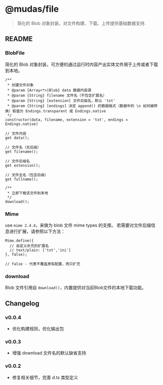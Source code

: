 # @mudas/file

> 简化的 Blob 对象封装，对文件构建、下载、上传提供基础数据支持.

## README
### BlobFile
简化的 Blob 对象封装，可方便的通过运行时内容产出实体文件用于上传或者下载到本地。
```ecmascript 6
/**
 * 创建文件对象
 * @param {Array<*>|Blob} data 数据内容源
 * @param {String} filename 文件名（不包含扩展名）
 * @param {String} [extension] 文件后缀名，默认 'txt'
 * @param {String} [endings] 决定 append() 的数据格式（数据中的 \n 如何被转换）取值为 Endings.transparent 或 Endings.native
 */
constructor(data, filename, extension = 'txt', endings = Endings.native)

// 文件内容
get data();

// 文件名（无后缀）
get filename();

// 文件后缀名
get extension();

// 文件全名（包含后缀）
get fullname();

/**
 * 立即下载该文件到本地
 */
download();
```

### Mime
use `mime 2.4.4`，来做为 blob 文件 mime types 的支撑。
若需要对文件后缀信息进行扩展，请参照以下方法：
```ecmascript 6
Mime.define({
  // 自定义补充的扩展名
  // text/plain: ['txt','ini']
}, false);

// false - 代表不覆盖原有配置，而只扩充
```

### download
Blob 文件引用自 `download()`，内置提供对当前Blob文件的本地下载功能。

## Changelog

### v0.0.4
- 优化构建规则，优化输出包

### v0.0.3
- 增强 download 文件名的默认缺省支持

### v0.0.2
- 修复相关细节，完善 d.ts 类型定义
